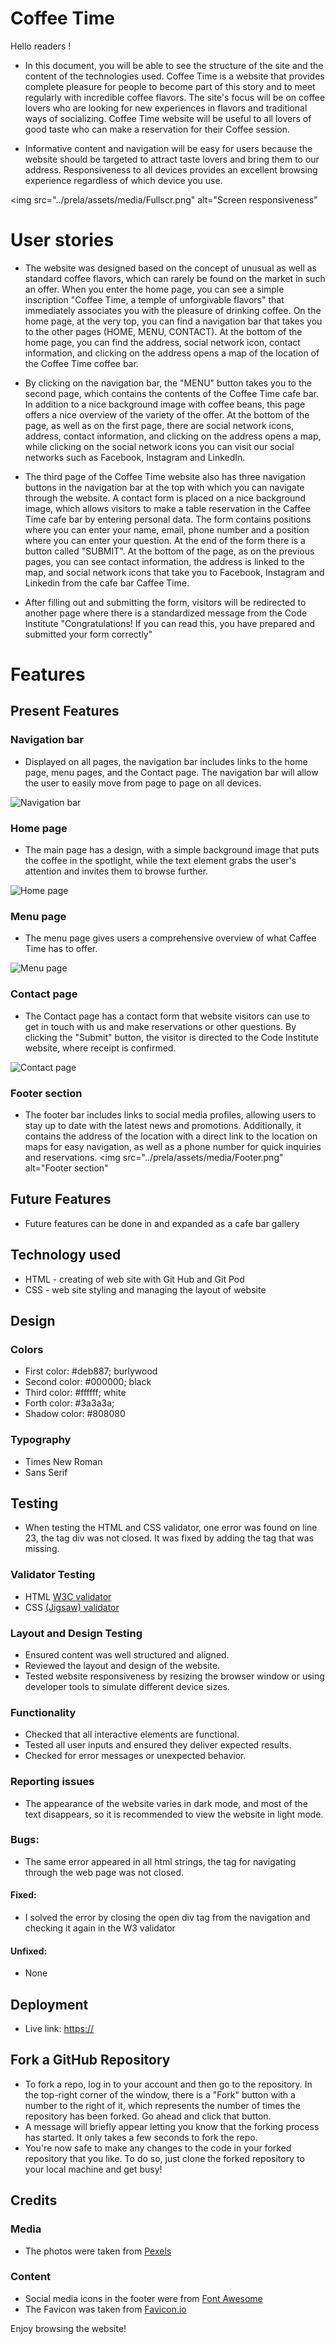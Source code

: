 
# Coffee Time

Hello readers !

* In this document, you will be able to see the structure of the site and the content of the technologies used.
Coffee Time is a website that provides complete pleasure for people to become part of this story and to meet regularly with incredible coffee flavors. 
The site's focus will be on coffee lovers who are looking for new experiences in flavors and traditional ways of socializing. 
Coffee Time website will be useful to all lovers of good taste who can make a reservation for their Coffee session.

* Informative content and navigation will be easy for users because the website should be targeted to attract taste lovers and bring them to our address.
Responsiveness to all devices provides an excellent browsing experience regardless of which device you use.

<img src="../prela/assets/media/Fullscr.png" alt="Screen responsiveness"

# User stories

* The website was designed based on the concept of unusual as well as standard coffee flavors, which can rarely be found on the market in such an offer.
When you enter the home page, you can see a simple inscription "Coffee Time, a temple of unforgivable flavors" that immediately associates you with the pleasure of drinking coffee. On the home page, at the very top, you can find a navigation bar that takes you to the other pages (HOME, MENU, CONTACT).
At the bottom of the home page, you can find the address, social network icon, contact information, and clicking on the address opens a map of the location of the Coffee Time coffee bar.

* By clicking on the navigation bar, the "MENU" button takes you to the second page, which contains the contents of the Coffee Time cafe bar.
In addition to a nice background image with coffee beans, this page offers a nice overview of the variety of the offer.
At the bottom of the page, as well as on the first page, there are social network icons, address, contact information, and clicking on the address opens a map, while clicking on the social network icons you can visit our social networks such as Facebook, Instagram and LinkedIn.

* The third page of the Coffee Time website also has three navigation buttons in the navigation bar at the top with which you can navigate through the website.
A contact form is placed on a nice background image, which allows visitors to make a table reservation in the Caffee Time cafe bar by entering personal data.
The form contains positions where you can enter your name, email, phone number and a position where you can enter your question. At the end of the form there is a button called "SUBMIT". At the bottom of the page, as on the previous pages, you can see contact information, the address is linked to the map, and social network icons that take you to Facebook, Instagram and Linkedin from the cafe bar Caffee Time.

* After filling out and submitting the form, visitors will be redirected to another page where there is a standardized message from the Code Institute "Congratulations!
If you can read this, you have prepared and submitted your form correctly"

# Features
## Present Features
### Navigation bar
* Displayed on all pages, the navigation bar includes links to the home page, menu pages, and the Contact page.
The navigation bar will allow the user to easily move from page to page on all devices.
<img src="../prela/assets/media/Navbar.png" alt= "Navigation bar">

### Home page
* The main page has a design, with a simple background image that puts the coffee in the spotlight, while the text element grabs the user's attention and invites them to browse further.
<img src="../prela/assets/media/Homepage.png" alt="Home page">

### Menu page
* The menu page gives users a comprehensive overview of what Caffee Time has to offer.
<img src="../prela/assets/media/menupage.png" alt="Menu page">

### Contact page
* The Contact page has a contact form that website visitors can use to get in touch with us and make reservations or other questions.
By clicking the "Submit" button, the visitor is directed to the Code Institute website, where receipt is confirmed.
<img src="../prela/assets/media/contactpage.png" alt="Contact page">

### Footer section
* The footer bar includes links to social media profiles, allowing users to stay up to date with the latest news and promotions. Additionally, it contains the address of the location with a direct link to the location on maps for easy navigation, as well as a phone number for quick inquiries and reservations.
<img src="../prela/assets/media/Footer.png" alt="Footer section"

## Future Features
* Future features can be done in and expanded as a cafe bar gallery

## Technology used
* HTML - creating of web site with Git Hub and Git Pod
* CSS - web site styling and managing the layout of website

## Design
### Colors
* First color: #deb887; burlywood
* Second color: #000000; black
* Third color: #ffffff; white
* Forth color: #3a3a3a; 
* Shadow color: #808080

### Typography
* Times New Roman
* Sans Serif

## Testing
* When testing the HTML and CSS validator, one error was found on line 23, the tag div was not closed. It was fixed by adding the tag that was missing.

### Validator Testing
* HTML [W3C validator](https://validator.w3.org/)
* CSS [(Jigsaw) validator ](https://jigsaw.w3.org/css-validator/)

### Layout and Design Testing
* Ensured content was well structured and aligned.
* Reviewed the layout and design of the website.
* Tested website responsiveness by resizing the browser window or using developer tools to simulate different device sizes.

### Functionality
* Checked that all interactive elements are functional.
* Tested all user inputs and ensured they deliver expected results.
* Checked for error messages or unexpected behavior.

### Reporting issues
* The appearance of the website varies in dark mode, and most of the text disappears, so it is recommended to view the website in light mode.

### Bugs: 
* The same error appeared in all html strings, the </div> tag for navigating through the web page was not closed.
#### Fixed: 
* I solved the error by closing the open div tag from the navigation and checking it again in the W3 validator
#### Unfixed: 
* None

## Deployment
* Live link: [https://](https://rock3879.github.io/prela/)

## Fork a GitHub Repository
* To fork a repo, log in to your account and then go to the repository. In the top-right corner of the window, there is a "Fork" button with a number to the right of it, which represents the number of times the repository has been forked. Go ahead and click that button.
* A message will briefly appear letting you know that the forking process has started. It only takes a few seconds to fork the repo.
* You're now safe to make any changes to the code in your forked repository that you like. To do so, just clone the forked repository to your local machine and get busy!

## Credits
### Media
* The photos were taken from [Pexels](https://www.pexels.com/)
     
### Content
* Social media icons in the footer were from [Font Awesome](https://fontawesome.com/)
* The Favicon was taken from [Favicon.io](https://favicon.io/)

Enjoy browsing the website!




















